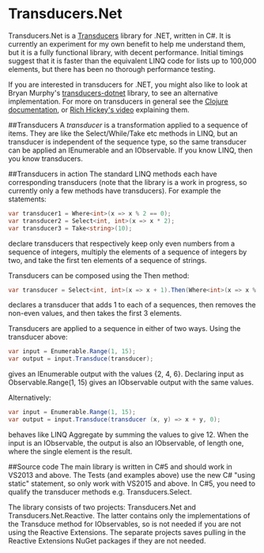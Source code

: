 # Transducers.Net
Transducers.Net is a [Transducers](http://clojure.org/transducers) library for .NET, written in C#.
It is currently an experiment for my own benefit to help me understand them, but it is a fully functional
library, with decent performance. Initial timings suggest that it is faster than the equivalent LINQ code for lists
up to 100,000 elements, but there has been no thorough performance testing.

If you are interested in transducers for .NET, you might also like to look at Bryan Murphy's
[transducers-dotnet](https://github.com/bmurphy1976/transducers-dotnet) library,
to see an alternative implementation. For more on
transducers in general see the [Clojure documentation](http://clojure.org/transducers), or [Rich
Hickey's video](https://www.youtube.com/watch?v=6mTbuzafcII) explaining them.

##Transducers
A *transducer* is a transformation applied to a sequence of items. They are like the Select/While/Take etc methods
in LINQ, but an transducer is independent of the sequence type, so the same transducer can be applied an IEnumerable
and an IObservable. If you know LINQ, then you know transducers.

##Transducers in action
The standard LINQ methods each have corresponding transducers (note that the library is a work in progress, so
currently only a few methods have transducers). For example the statements:
```C#
var transducer1 = Where<int>(x => x % 2 == 0);
var transducer2 = Select<int, int>(x => x * 2);
var transducer3 = Take<string>(10);
```
declare transducers that respectively keep only even numbers from a sequence of integers, multiply the elements
of a sequence of integers by two, and take the first ten elements of a sequence of strings.

Transducers can be composed using the Then method:
```C#
var transducer = Select<int, int>(x => x + 1).Then(Where<int>(x => x % 2 == 0).Then(Take<int>(3)));
```
declares a transducer that adds 1 to each of a sequences, then removes the non-even values, and
then takes the first 3 elements.

Transducers are applied to a sequence in either of two ways. Using the transducer above:
```C#
var input = Enumerable.Range(1, 15);
var output = input.Transduce(transducer);
```
gives an IEnumerable<int> output with the values {2, 4, 6}. Declaring input as Observable.Range(1, 15) gives an
IObservable output with the same values.

Alternatively:
```C#
var input = Enumerable.Range(1, 15);
var output = input.Transduce(transducer (x, y) => x + y, 0);
```
behaves like LINQ Aggregate by summing the values to give 12. When the input is an IObservable,
the output is also an IObservable, of length one, where the single element is the result.

##Source code
The main library is written in C#5 and should work in VS2013 and above. The Tests (and examples above) use the new
C# "using static" statement, so only work with VS2015 and above. In C#5, you need to qualify the transducer methods
e.g. Transducers.Select.

The library consists of two projects: Transducers.Net and Transducers.Net.Reactive. The latter contains only the
implementations of the Transduce method for IObservables, so is not needed if you are not using the Reactive
Extensions. The separate projects saves pulling in the Reactive Extensions NuGet packages if they are not needed.